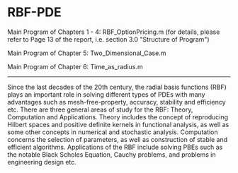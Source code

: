 # RBF-PDE

Main Program of Chapters 1 - 4: RBF_OptionPricing.m
(for details, please refer to Page 13 of the report, i.e. section 3.0 "Structure of Program")

Main Program of Chapter 5: Two_Dimensional_Case.m

Main Program of Chapter 6: Time_as_radius.m

-----------------------------------------------------------------

Since the last decades of the 20th century, the radial basis functions (RBF) plays an important role in solving different types of PDEs with many advantages such as mesh-free-property, accuracy, stability and efficiency etc. There are three general areas of study for the RBF: Theory, Computation and Applications. Theory includes the concept of reproducing Hilbert spaces and positive definite kernels in functional analysis, as well as some other concepts in numerical and stochastic analysis. Computation concerns the selection of parameters, as well as construction of stable and efficient algorithms. Applications of the RBF include solving PBEs such as the notable Black Scholes Equation, Cauchy problems, and problems in engineering design etc.
